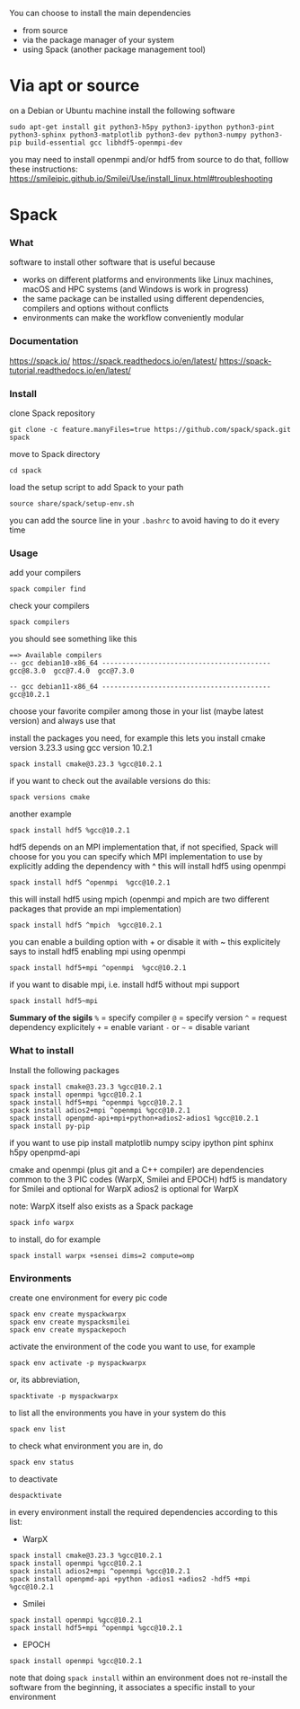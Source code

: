 You can choose to install the main dependencies 
* from source
* via the package manager of your system
* using Spack (another package management tool) 

# Via apt or source 
on a Debian or Ubuntu machine install the following software 
```
sudo apt-get install git python3-h5py python3-ipython python3-pint python3-sphinx python3-matplotlib python3-dev python3-numpy python3-pip build-essential gcc libhdf5-openmpi-dev
```

you may need to install openmpi and/or hdf5 from source 
to do that, folllow these instructions: https://smileipic.github.io/Smilei/Use/install_linux.html#troubleshooting

# Spack
### What
software to install other software that is useful because 
*  works on different platforms and environments like Linux machines, macOS and HPC systems (and Windows is work in progress)
* the same package can be installed using different dependencies, compilers and options without conflicts 
* environments can make the workflow conveniently modular 

### Documentation
https://spack.io/
https://spack.readthedocs.io/en/latest/
https://spack-tutorial.readthedocs.io/en/latest/

### Install 
clone Spack repository 
```
git clone -c feature.manyFiles=true https://github.com/spack/spack.git spack
```
move to Spack directory 
```
cd spack
```
load the setup script to add Spack to your path
```
source share/spack/setup-env.sh
```

you can add the source line in your `.bashrc` to avoid having to do it every time 

### Usage
add your compilers 
```
spack compiler find
``` 

check your compilers
```
spack compilers
```

you should see something like this 
```
==> Available compilers
-- gcc debian10-x86_64 ------------------------------------------
gcc@8.3.0  gcc@7.4.0  gcc@7.3.0

-- gcc debian11-x86_64 ------------------------------------------
gcc@10.2.1
```
choose your favorite compiler among those in your list (maybe latest version) and always use that 

install the packages you need, for example this lets you install cmake version 3.23.3 using gcc version 10.2.1 
```
spack install cmake@3.23.3 %gcc@10.2.1
```

if you want to check out the available versions do this:  
```
spack versions cmake
``` 

another example
```
spack install hdf5 %gcc@10.2.1
```

hdf5 depends on an MPI implementation that, if not specified, Spack will choose for you 
you can specify which MPI implementation to use by explicitly adding the dependency with ^
this will install hdf5 using openmpi 
```
spack install hdf5 ^openmpi  %gcc@10.2.1
```
this will install hdf5 using mpich (openmpi and mpich are two different packages that provide an mpi implementation)
```
spack install hdf5 ^mpich  %gcc@10.2.1
```

you can enable a building option with + or disable it with ~
this explicitely says to install hdf5 enabling mpi using openmpi 
```
spack install hdf5+mpi ^openmpi  %gcc@10.2.1
```

if you want to disable mpi, i.e. install hdf5 without mpi support 
```
spack install hdf5~mpi
```

**Summary of the sigils** 
`%` = specify compiler 
`@` = specify version 
`^` = request dependency explicitely 
`+` = enable variant
`-` or `~` = disable variant 

### What to install
Install the following packages 
```
spack install cmake@3.23.3 %gcc@10.2.1
spack install openmpi %gcc@10.2.1
spack install hdf5+mpi ^openmpi %gcc@10.2.1
spack install adios2+mpi ^openmpi %gcc@10.2.1
spack install openpmd-api+mpi+python+adios2-adios1 %gcc@10.2.1  
spack install py-pip
```

if you want to use 
pip install matplotlib numpy scipy ipython pint sphinx h5py openpmd-api 


cmake and openmpi (plus git and a C++ compiler) are dependencies common to the 3 PIC codes (WarpX, Smilei and EPOCH)
hdf5 is mandatory for Smilei and optional for WarpX
adios2 is optional for WarpX

note: WarpX itself also exists as a Spack package 
```
spack info warpx
``` 
to install, do for example
```
spack install warpx +sensei dims=2 compute=omp
``` 

### Environments
create one environment for every pic code 
```
spack env create myspackwarpx
spack env create myspacksmilei
spack env create myspackepoch
```

activate the environment of the code you want to use, for example 
```
spack env activate -p myspackwarpx
```
or, its abbreviation, 
```
spacktivate -p myspackwarpx
```

to list all the environments you have in your system do this 
```
spack env list
``` 

to check what environment you are in, do 
```
spack env status
``` 

to deactivate
```
despacktivate
```

in every environment install the required dependencies according to this list:
* WarpX
```
spack install cmake@3.23.3 %gcc@10.2.1
spack install openmpi %gcc@10.2.1 
spack install adios2+mpi ^openmpi %gcc@10.2.1
spack install openpmd-api +python -adios1 +adios2 -hdf5 +mpi %gcc@10.2.1
```
* Smilei
```
spack install openmpi %gcc@10.2.1 
spack install hdf5+mpi ^openmpi %gcc@10.2.1
``` 
* EPOCH
```
spack install openmpi %gcc@10.2.1
``` 

note that doing `spack install` within an environment does not re-install the software from the beginning, it associates a specific install to your environment 